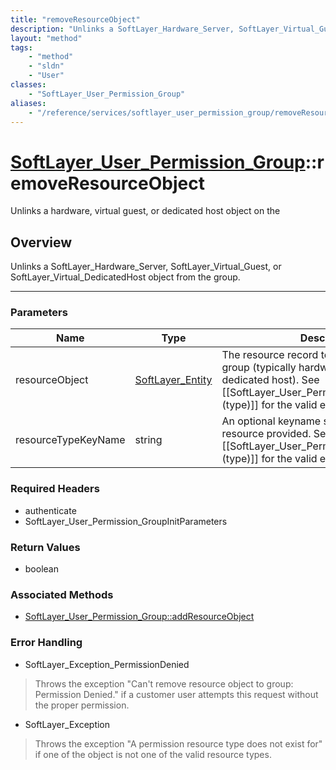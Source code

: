 ```yaml
---
title: "removeResourceObject"
description: "Unlinks a SoftLayer_Hardware_Server, SoftLayer_Virtual_Guest, or SoftLayer_Virtual_DedicatedHost object from the group."
layout: "method"
tags:
    - "method"
    - "sldn"
    - "User"
classes:
    - "SoftLayer_User_Permission_Group"
aliases:
    - "/reference/services/softlayer_user_permission_group/removeResourceObject"
---
```

# [SoftLayer_User_Permission_Group](/reference/services/SoftLayer_User_Permission_Group)::removeResourceObject

Unlinks a hardware, virtual guest, or dedicated host object on the


## Overview 
Unlinks a SoftLayer_Hardware_Server, SoftLayer_Virtual_Guest, or SoftLayer_Virtual_DedicatedHost object from the group. 

-----

### Parameters 
|Name | Type | Description |
| --- | --- | --- |
|resourceObject| <a href='/reference/datatypes/SoftLayer_Entity'>SoftLayer_Entity </a>| The resource record to remove from this group (typically hardware, virtual guest, or dedicated host). See [[SoftLayer_User_Permission_Resource_Type (type)]] for the valid entities for this request.|
|resourceTypeKeyName| string| An optional keyname specifying the type of resource provided. See [[SoftLayer_User_Permission_Resource_Type (type)]] for the valid entities for this request.|


### Required Headers
* authenticate
* SoftLayer_User_Permission_GroupInitParameters


### Return Values
* boolean


### Associated Methods

*  [SoftLayer_User_Permission_Group::addResourceObject](/reference/services/SoftLayer_User_Permission_Group/addResourceObject )



### Error Handling

* SoftLayer_Exception_PermissionDenied 

> Throws the exception "Can't remove resource object to group: Permission Denied." if a customer user attempts this request without the proper permission. 

* SoftLayer_Exception 

> Throws the exception "A permission resource type does not exist for" if one of the object is not one of the valid resource types. 



